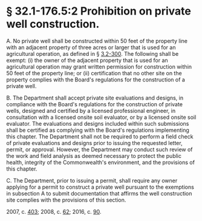 # § 32.1-176.5:2 Prohibition on private well construction.

<p>A. No private well shall be constructed within 50 feet of the property line with an adjacent property of three acres or larger that is used for an agricultural operation, as defined in § <a href='http://law.lis.virginia.gov/vacode/3.2-300/'>3.2-300</a>. The following shall be exempt: (i) the owner of the adjacent property that is used for an agricultural operation may grant written permission for construction within 50 feet of the property line; or (ii) certification that no other site on the property complies with the Board's regulations for the construction of a private well.</p><p>B. The Department shall accept private site evaluations and designs, in compliance with the Board's regulations for the construction of private wells, designed and certified by a licensed professional engineer, in consultation with a licensed onsite soil evaluator, or by a licensed onsite soil evaluator. The evaluations and designs included within such submissions shall be certified as complying with the Board's regulations implementing this chapter. The Department shall not be required to perform a field check of private evaluations and designs prior to issuing the requested letter, permit, or approval. However, the Department may conduct such review of the work and field analysis as deemed necessary to protect the public health, integrity of the Commonwealth's environment, and the provisions of this chapter.</p><p>C. The Department, prior to issuing a permit, shall require any owner applying for a permit to construct a private well pursuant to the exemptions in subsection A to submit documentation that affirms the well construction site complies with the provisions of this section.</p><p>2007, c. <a href='http://lis.virginia.gov/cgi-bin/legp604.exe?071+ful+CHAP0403'>403</a>; 2008, c. <a href='http://lis.virginia.gov/cgi-bin/legp604.exe?081+ful+CHAP0062'>62</a>; 2016, c. <a href='http://lis.virginia.gov/cgi-bin/legp604.exe?161+ful+CHAP0090'>90</a>.</p>